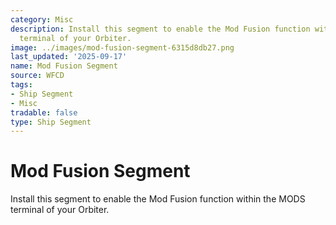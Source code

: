 ```yaml
---
category: Misc
description: Install this segment to enable the Mod Fusion function within the MODS
  terminal of your Orbiter.
image: ../images/mod-fusion-segment-6315d8db27.png
last_updated: '2025-09-17'
name: Mod Fusion Segment
source: WFCD
tags:
- Ship Segment
- Misc
tradable: false
type: Ship Segment
---
```


# Mod Fusion Segment

Install this segment to enable the Mod Fusion function within the MODS terminal of your Orbiter.

